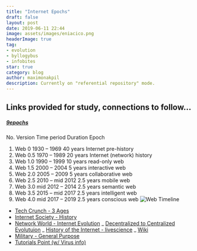 ```yaml
---
title: "Internet Epochs"
draft: false
layout: post
date: 2019-06-11 22:44
image: assets/images/eniacico.png
headerImage: true
tag:
- evolution
- byllogybus
- infobites
star: true
category: blog
author: maximonakpil
description: Currently on "referential repository" mode.
---
```


Links provided for study, connections to follow...
----
##### [9epochs](https://www.web3.lu/divide-the-web-timeline-in-nine-epochs/)
No.	  Version	  Time period	    Duration	 Epoch
1.	 Web 0	    1930 – 1969	    40 years	 Internet pre-history
2.	 Web 0.5	  1970 – 1989	    20 years	 Internet (network) history
3.	 Web 1.0	  1990 – 1999	    10 years	 read-only web
4.	 Web 1.5	  2000 – 2004	    5 years	   interactive web
5.	 Web 2.0	  2005 – 2009	    5 years	   collaborative web
6.	 Web 2.5	  2010 – mid 2012	2.5 years	 mobile web
7.	 Web 3.0	  mid 2012 – 2014	2.5 years	 semantic web
8.	 Web 3.5	  2015 – mid 2017	2.5 years	 intelligent web
9.	 Web 4.0	  mid 2017 – 2019	2.5 years	 conscious web
![Web Timeline](http://www.web3.lu/wp-content/uploads/2013/07/web_timeline.jpg)

- [Tech Crunch - 3 Ages](https://techcrunch.com/2016/06/23/the-three-ages-of-digital/)
- [Internet Society - History](https://www.internetsociety.org/internet/history-internet/brief-history-internet/)
- [Network World - Internet Evolution](https://www.networkworld.com/article/2870267/the-evolution-of-the-internet.html)
_ [Decentralized to Centralized Evolutuion](https://hackernoon.com/the-evolution-of-the-internet-from-decentralized-to-centralized-3e2fa65898f5)
_ [History of the Internet - livescience](https://www.livescience.com/20727-internet-history.html)
_ [Wiki](https://en.wikipedia.org/wiki/History_of_the_Internet)
- [Military - General Purpose](https://www.tandfonline.com/doi/full/10.1080/23738871.2016.1157619)
- [Tutorials Point (w/ Virus info)](https://www.tutorialspoint.com/internet_technologies/internet_overview.htm)
